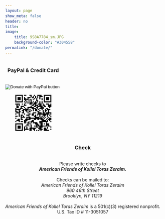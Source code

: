 ```yaml
---
layout: page
show_meta: false
header: no
title: 
image:
    title: 9S8A7784_sm.JPG
    background-color: "#304558"
permalink: "/donate/"
---
```

<div class="row">
  <div class="large-6 columns">
    <div style="text-align:center">
      <h3>PayPal & Credit Card</h3>
      <br>
      <form action="https://www.paypal.com/donate" method="post" target="_top">
        <input type="hidden" name="hosted_button_id" value="ALUB5CRQ2RCK8" />
        <input type="image" src="https://toraszeraim.org/images/button-PayPal-donate.png" border="0" name="submit" title="PayPal - The safer, easier way to pay online!" alt="Donate with PayPal button" />
        <img alt="" border="0" src="https://www.paypal.com/en_US/i/scr/pixel.gif" width="1" height="1" />
      </form>
      <br>
      <img src="/images/PayPalQRCode.png"/>
      <br>
      <br>
    </div>
  </div>
  <div class="large-6 columns">
    <div style="text-align:center">
      <h3>Check</h3>
      <br>
      Please write checks to<br>
      <strong><em>American Friends of Kollel Toras Zeraim.</em></strong>
      <br><br>
      Checks can be mailed to:
      <br>
      <em>American Friends of Kollel Toras Zeraim<br>
      960 46th Street<br>
      Brooklyn, NY 11219</em>
      <br><br>
      <em>American Friends of Kollel Toras Zeraim</em> is a 501(c)(3) registered nonprofit.<br>
U.S. Tax ID # 11-3051057
    </div>
  </div>
</div>
